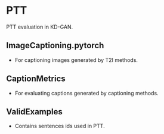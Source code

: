 # PTT
PTT evaluation in KD-GAN. 

## ImageCaptioning.pytorch
- For captioning images generated by T2I methods.

## CaptionMetrics
- For evaluating captions generated by captioning methods.

## ValidExamples
- Contains sentences ids used in PTT.
